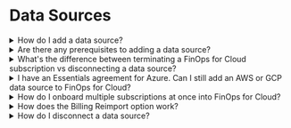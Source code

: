 # Data Sources

<details>

<summary>How do I add a data source?</summary>

Data sources can be added using the **Add** option on the Data Sources page. For more details, see [Add Data Sources](../../finops-for-cloud/getting-started/data-sources.md).

</details>

<details>

<summary>Are there any prerequisites to adding a data source?</summary>

Yes, adding a data source involves certain prerequisites depending on the type of source you want to add (Azure, AWS, or GCP). For specific details, see the following links:

* [Amazon Web Services](../../system/data-sources/amazon-web-services/)
* [Microsoft Azure](../../system/data-sources/microsoft-azure.md)
* [Google Cloud Platform](../../system/data-sources/google-cloud-platform.md)

</details>

<details>

<summary>What's the difference between terminating a FinOps for Cloud subscription vs disconnecting a data source?</summary>

If you choose to cancel your FinOps for Cloud subscription, you will no longer be able to sign in to FinOps for Cloud, and all of your data will be permanently deleted. For more details, see [Cancel Your FinOps Order](https://docs.platform.softwareone.com/extensions/finops-for-cloud/cancel-your-finops-order).&#x20;

Alternatively, if you remove a data source, only that specific data source will be affected. You’ll still have access to FinOps for Cloud and your other data sources. For removed data sources, you will be charged until the date of removal.

{% hint style="warning" %}
Removing a data source permanently deletes all historical data associated with it.
{% endhint %}

</details>

<details>

<summary>I have an Essentials agreement for Azure. Can I still add an AWS or GCP data source to FinOps for Cloud?</summary>

Yes, if you have an Essentials agreement for Azure, you can add your additional data sources, including AWS and GCP, to FinOps for Cloud.&#x20;

If your AWS account is covered under an AWS Essentials agreement, FinOps for Cloud is already included, so there’s no additional cost.&#x20;

For any other accounts not covered by an Essentials agreement, a standard 4% consumption fee might apply.

</details>

<details>

<summary>How do I onboard multiple subscriptions at once into FinOps for Cloud?</summary>

You can proceed with the tenant-level integration via data sources. However, you will still need to perform role assignment and grant the **Reader** role to each subscription.

To learn more, see [Microsoft Azure](../../system/data-sources/microsoft-azure.md).

</details>

<details>

<summary>How does the Billing Reimport option work? </summary>

The **Billing Reimport** option is available on the details page of a data source.

This feature allows you to manually reimport your billing data starting from a specific date into FinOps for Cloud. You can manually reimport data if:

* Your billing data has not been imported as expected.
* You have made configuration or permission-related changes that require reimporting data to reflect those updates.
* You need historical billing data from months that were not previously imported.

For details on how to perform a billing reimport, see Reimport Billing.

</details>

<details>

<summary>How do I disconnect a data source?</summary>

The **Disconnect** option on the details page of a data source lets you disconnect and remove a data source from FinOps for Cloud.

To learn more, see Disconnect Data Source.

</details>
